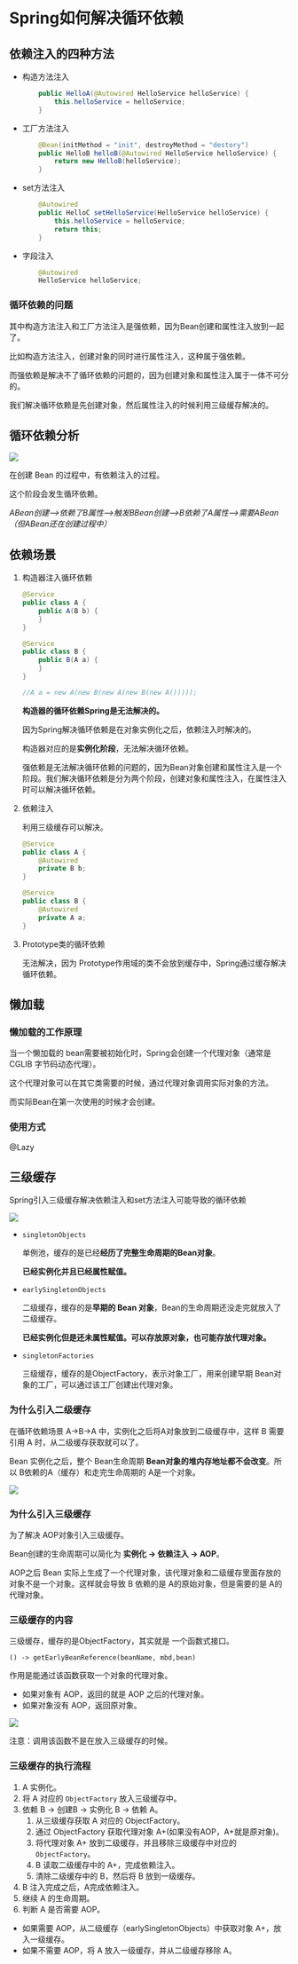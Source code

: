 # Spring如何解决循环依赖

## 依赖注入的四种方法

- 构造方法注入
    
    ```java
        public HelloA(@Autowired HelloService helloService) {
            this.helloService = helloService;
        }
    ```
    
- 工厂方法注入
    
    ```java
        @Bean(initMethod = "init", destroyMethod = "destory")
        public HelloB helloB(@Autowired HelloService helloService) {
            return new HelloB(helloService);
        }
    ```
    
- set方法注入
    
    ```java
        @Autowired
        public HelloC setHelloService(HelloService helloService) {
            this.helloService = helloService;
            return this;
        }
    ```
    
- 字段注入
    
    ```java
        @Autowired
        HelloService helloService;
    ```
    

### 循环依赖的问题

其中构造方法注入和工厂方法注入是强依赖，因为Bean创建和属性注入放到一起了。

比如构造方法注入，创建对象的同时进行属性注入，这种属于强依赖。

而强依赖是解决不了循环依赖的问题的，因为创建对象和属性注入属于一体不可分的。

我们解决循环依赖是先创建对象，然后属性注入的时候利用三级缓存解决的。

## 循环依赖分析

![](Spring0c673815-8e8c-4dca-ab06-1de85f1373ccSpring%E5%A6%82%E4%BD%95%E8%A7%A3%E5%86%B3%E5%BE%AA%E7%8E%AF%E4%BE%9D%E8%B5%963adb8787-2ee9-4cd4-abd7-ce590478b45620210315164906.png)

在创建 Bean 的过程中，有依赖注入的过程。

这个阶段会发生循环依赖。

*ABean创建–>依赖了B属性–>触发BBean创建—>B依赖了A属性—>需要ABean（但ABean还在创建过程中）*

## 依赖场景

1. 构造器注入循环依赖
    
    ```java
    @Service
    public class A {
        public A(B b) {
        }
    }
    
    @Service
    public class B {
        public B(A a) {
        }
    }
    
    //A a = new A(new B(new A(new B(new A()))));
    ```
    
    **构造器的循环依赖Spring是无法解决的。**
    
    因为Spring解决循环依赖是在对象实例化之后，依赖注入时解决的。
    
    构造器对应的是**实例化阶段**，无法解决循环依赖。
    
    强依赖是无法解决循环依赖的问题的，因为Bean对象创建和属性注入是一个阶段。我们解决循环依赖是分为两个阶段，创建对象和属性注入，在属性注入时可以解决循环依赖。
    
2. 依赖注入
    
    利用三级缓存可以解决。
    
    ```java
    @Service
    public class A {
        @Autowired
        private B b;
    }
    
    @Service
    public class B {
        @Autowired
        private A a;
    }
    ```
    
3. Prototype类的循环依赖
    
    无法解决，因为 Prototype作用域的类不会放到缓存中，Spring通过缓存解决循环依赖。
    

## 懒加载

### 懒加载的工作原理

当一个懒加载的 bean需要被初始化时，Spring会创建一个代理对象（通常是CGLIB 字节码动态代理）。

这个代理对象可以在其它类需要的时候，通过代理对象调用实际对象的方法。

而实际Bean在第一次使用的时候才会创建。

### 使用方式

@Lazy

## 三级缓存

Spring引入三级缓存解决依赖注入和set方法注入可能导致的循环依赖

![](Spring0c673815-8e8c-4dca-ab06-1de85f1373ccSpring%E5%A6%82%E4%BD%95%E8%A7%A3%E5%86%B3%E5%BE%AA%E7%8E%AF%E4%BE%9D%E8%B5%963adb8787-2ee9-4cd4-abd7-ce590478b456image.png)

- `singletonObjects`
    
    单例池，缓存的是已经**经历了完整生命周期的Bean对象**。
    
    **已经实例化并且已经属性赋值。**
    
- `earlySingletonObjects`
    
    二级缓存，缓存的是**早期的 Bean 对象**，Bean的生命周期还没走完就放入了二级缓存。
    
    **已经实例化但是还未属性赋值。可以存放原对象，也可能存放代理对象。**
    
- `singletonFactories`
    
    三级缓存，缓存的是ObjectFactory，表示对象工厂，用来创建早期 Bean对象的工厂，可以通过该工厂创建出代理对象。
    

### 为什么引入二级缓存

在循环依赖场景 A→B→A 中，实例化之后将A对象放到二级缓存中，这样 B 需要引用 A 时，从二级缓存获取就可以了。

Bean 实例化之后，整个 Bean生命周期 **Bean对象的堆内存地址都不会改变**。所以 B依赖的A（缓存）和走完生命周期的 A是一个对象。

![](Spring0c673815-8e8c-4dca-ab06-1de85f1373ccSpring%E5%A6%82%E4%BD%95%E8%A7%A3%E5%86%B3%E5%BE%AA%E7%8E%AF%E4%BE%9D%E8%B5%963adb8787-2ee9-4cd4-abd7-ce590478b456image_1.png)

### 为什么引入三级缓存

为了解决 AOP对象引入三级缓存。

Bean创建的生命周期可以简化为 **实例化 → 依赖注入 → AOP**。

AOP之后 Bean 实际上生成了一个代理对象，该代理对象和二级缓存里面存放的对象不是一个对象。这样就会导致 B 依赖的是 A的原始对象，但是需要的是 A的代理对象。

### 三级缓存的内容

三级缓存，缓存的是ObjectFactory，其实就是 一个函数式接口。

`() -> getEarlyBeanReference(beanName, mbd,bean)`

作用是能通过该函数获取一个对象的代理对象。

- 如果对象有 AOP，返回的就是 AOP 之后的代理对象。
- 如果对象没有 AOP，返回原对象。

![](Spring0c673815-8e8c-4dca-ab06-1de85f1373ccSpring%E5%A6%82%E4%BD%95%E8%A7%A3%E5%86%B3%E5%BE%AA%E7%8E%AF%E4%BE%9D%E8%B5%963adb8787-2ee9-4cd4-abd7-ce590478b456image_2.png)

注意：调用该函数不是在放入三级缓存的时候。

### 三级缓存的执行流程

1. A 实例化。
2. 将 A 对应的 `ObjectFactory` 放入三级缓存中。
3. 依赖 B → 创建B → 实例化 B → 依赖 A。
    1. 从三级缓存获取 A 对应的 ObjectFactory。
    2. 通过 ObjectFactory 获取代理对象 A+(如果没有AOP，A+就是原对象)。
    3. 将代理对象 A+ 放到二级缓存，并且移除三级缓存中对应的 `ObjectFactory`。
    4. B 读取二级缓存中的 A+，完成依赖注入。
    5. 清除二级缓存中的 B，然后将 B 放到一级缓存。
4. B 注入完成之后，A完成依赖注入。
5. 继续 A 的生命周期。
6. 判断 A 是否需要 AOP。
- 如果需要 AOP，从二级缓存（earlySingletonObjects）中获取对象 A+，放入一级缓存。
- 如果不需要 AOP，将 A 放入一级缓存，并从二级缓存移除 A。